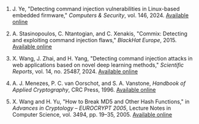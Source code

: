 1. J. Ye, "Detecting command injection vulnerabilities in Linux-based embedded firmware," *Computers & Security*, vol. 146, 2024. [Available online](https://www.sciencedirect.com/science/article/abs/pii/S0167404824002761)

2. A. Stasinopoulos, C. Ntantogian, and C. Xenakis, "Commix: Detecting and exploiting command injection flaws," *BlackHat Europe*, 2015. [Available online](https://cgi.di.uoa.gr/~xenakis/Published/61-BlackHatEU-2015/eu-15-Stasinopoulos-Commix-Detecting-And-Exploiting-Command-Injection-Flaws-wp.pdf)

3. X. Wang, J. Zhai, and H. Yang, "Detecting command injection attacks in web applications based on novel deep learning methods," *Scientific Reports*, vol. 14, no. 25487, 2024. [Available online](https://www.nature.com/articles/s41598-024-74350-3)

4. A. J. Menezes, P. C. van Oorschot, and S. A. Vanstone, *Handbook of Applied Cryptography*, CRC Press, 1996. [Available online](https://cacr.uwaterloo.ca/hac/about/chap9.pdf)

5. X. Wang and H. Yu, "How to Break MD5 and Other Hash Functions," in *Advances in Cryptology – EUROCRYPT 2005*, Lecture Notes in Computer Science, vol. 3494, pp. 19–35, 2005. [Available online](https://www.iacr.org/archive/eurocrypt2005/34940019/34940019.pdf)
